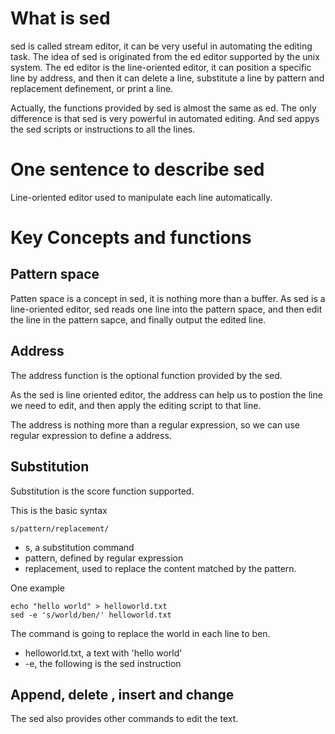 


# What is sed
sed is called stream editor, it can be very useful in automating the editing task. The idea of sed is originated from the ed editor supported by the unix system.  The ed editor is the line-oriented editor, it can position a specific line by address, and then it can delete a line, substitute a line by pattern and replacement definement, or print a line. 

Actually, the functions provided by sed is almost the same as ed. The only difference is that sed is very powerful in automated editing. And sed appys the sed scripts or instructions to all the lines. 

# One sentence to describe sed

Line-oriented editor used to manipulate each line automatically. 


# Key Concepts and functions 

## Pattern space
Patten space is a concept in sed, it is nothing more than a buffer. As sed is a line-oriented editor, sed reads one line into the pattern space, and then edit the line in the pattern sapce, and finally output the edited line. 

## Address

The address function is the optional function provided by the sed. 

As the sed is line oriented editor, the address can help us to postion the line we need to edit, and then apply the editing script to that line.

The address is nothing more than a regular expression, so we can use regular expression to define a address. 

## Substitution 
Substitution is the score function supported. 

This is the basic syntax
```
s/pattern/replacement/
```
- s, a  substitution command
- pattern, defined by regular expression
- replacement, used to replace the content matched by the pattern. 
  
One example 
```
echo "hello world" > helloworld.txt
sed -e 's/world/ben/' helloworld.txt
```
The command is going to replace the world in each line to ben. 

- helloworld.txt, a text with 'hello world'
- -e, the following is the sed instruction
  
## Append, delete , insert and change
The sed also provides other commands to edit the text. 